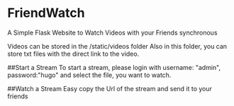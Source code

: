 # FriendWatch
A Simple Flask Website to Watch Videos with your Friends synchronous

Videos can be stored in the /static/videos folder
Also in this folder, you can store txt files with the direct link to the video.

##Start a Stream
To start a stream, please login with username: "admin", password:"hugo" and select the file, you want to watch.

##Watch a Stream
Easy copy the Url of the stream and send it to your friends

